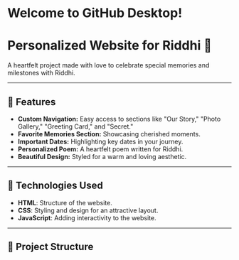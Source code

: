 # Welcome to GitHub Desktop!

# Personalized Website for Riddhi 💖

A heartfelt project made with love to celebrate special memories and milestones with Riddhi.

---

## 🌟 Features
- **Custom Navigation:** Easy access to sections like "Our Story," "Photo Gallery," "Greeting Card," and "Secret."
- **Favorite Memories Section:** Showcasing cherished moments.
- **Important Dates:** Highlighting key dates in your journey.
- **Personalized Poem:** A heartfelt poem written for Riddhi.
- **Beautiful Design:** Styled for a warm and loving aesthetic.

---

## 🚀 Technologies Used
- **HTML**: Structure of the website.
- **CSS**: Styling and design for an attractive layout.
- **JavaScript**: Adding interactivity to the website.

---

## 📂 Project Structure
